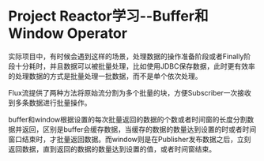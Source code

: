 # Project Reactor学习--Buffer和Window Operator

实际项目中，有时候会遇到这样的场景，处理数据的操作准备阶段或者Finally阶段十分耗时，并且数据可以被批量处理，比如使用JDBC保存数据，此时更有效率的处理数据的方式是批量处理一批数据，而不是单个依次处理。

Flux流提供了两种方法将原始流分割为多个批量的块，方便Subscriber一次接收到多条数据进行批量操作。

buffer和window根据设置的每次批量返回的数据的个数或者时间窗的长度分割数据并返回，区别是buffer会缓存数据，当缓存的数据的数量达到设置的时或者时间窗口结束时，才批量返回数据。而window则是在Publisher发布数据之后，立刻返回数据，直到返回的数据的数量达到设置的值，或者时间窗结束。

